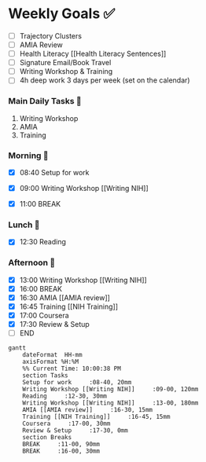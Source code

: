 # Weekly Goals ✅
  - [ ] Trajectory Clusters 
  - [ ] AMIA Review 
  - [ ] Health Literacy [[Health Literacy Sentences]]
  - [ ] Signature Email/Book Travel
  - [ ] Writing Workshop & Training 
  - [ ] 4h deep work 3 days per week (set on the calendar)
### Main Daily Tasks 💚 
1. Writing Workshop
2. AMIA
3. Training
### Morning 🔨
- [x] 08:40 Setup for work
- [x] 09:00 Writing Workshop [[Writing NIH]]
- [x] 11:00 BREAK


### Lunch 👀
- [x] 12:30 Reading
### Afternoon 👻
- [x] 13:00 Writing Workshop [[Writing NIH]]
- [x] 16:00 BREAK
- [x] 16:30 AMIA [[AMIA review]]
- [x] 16:45 Training [[NIH Training]]
- [x] 17:00 Coursera
- [x] 17:30 Review & Setup
- [ ] END
```mermaid
gantt
    dateFormat  HH-mm
    axisFormat %H:%M
    %% Current Time: 10:00:38 PM
    section Tasks
    Setup for work     :08-40, 20mm
    Writing Workshop [[Writing NIH]]     :09-00, 120mm
    Reading     :12-30, 30mm
    Writing Workshop [[Writing NIH]]     :13-00, 180mm
    AMIA [[AMIA review]]     :16-30, 15mm
    Training [[NIH Training]]     :16-45, 15mm
    Coursera     :17-00, 30mm
    Review & Setup     :17-30, 0mm
    section Breaks
    BREAK     :11-00, 90mm
    BREAK     :16-00, 30mm
```

